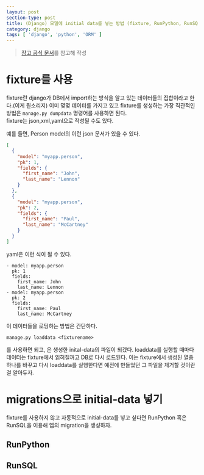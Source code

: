 ```yaml
---
layout: post
section-type: post
title: (Django) 모델에 initial data를 넣는 방법 (fixture, RunPython, RunSQL)
category: django
tags: [ 'django', 'python', 'ORM' ]
---
```


> [장고 공식 문서](https://docs.djangoproject.com/en/1.10/howto/initial-data/)를 참고해 작성

# fixture를 사용

fixture란 django가 DB에서 import하는 방식을 알고 있는 데이터들의 집합이라고 한다.(이게 뭔소리지)
이미 몇몇 데이터를 가지고 있고 fixture를 생성하는 가장 직관적인 방법은 ```manage.py dumpdata``` 명령어를 사용하면 된다.  
fixture는 json,xml,yaml으로 작성될 수도 있다.

예를 들면, Person model의 이런 json 문서가 있을 수 있다.

``` json
[
  {
    "model": "myapp.person",
    "pk": 1,
    "fields": {
      "first_name": "John",
      "last_name": "Lennon"
    }
  },
  {
    "model": "myapp.person",
    "pk": 2,
    "fields": {
      "first_name": "Paul",
      "last_name": "McCartney"
    }
  }
]
```

yaml은 이런 식이 될 수 있다.  

```
- model: myapp.person
  pk: 1
  fields:
    first_name: John
    last_name: Lennon
- model: myapp.person
  pk: 2
  fields:
    first_name: Paul
    last_name: McCartney
```

이 데이터들을 로딩하는 방법은 간단하다.

``` text
manage.py loaddata <fixturename>
```

를 사용하면 되고, <fixturename>은 생성한 inital-data의 파일이 되겠다.
loaddata를 실행할 때마다 데이터는 fixture에서 읽혀질꺼고 DB로 다시 로드된다.
이는 fixture에서 생성된 열중 하나를 바꾸고 다시 loaddata를 실행한다면 예전에 만들었던 그 파일을 제거할 것이란 걸 알아두자.

# migrations으로 initial-data 넣기

fixture를 사용하지 않고 자동적으로 initial-data를 넣고 싶다면 RunPython 혹은 RunSQL을 이용해 앱의 migration을 생성하자.

## RunPython

## RunSQL  
